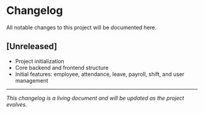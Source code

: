 # Changelog

All notable changes to this project will be documented here.

## [Unreleased]
- Project initialization
- Core backend and frontend structure
- Initial features: employee, attendance, leave, payroll, shift, and user management

---

*This changelog is a living document and will be updated as the project evolves.* 